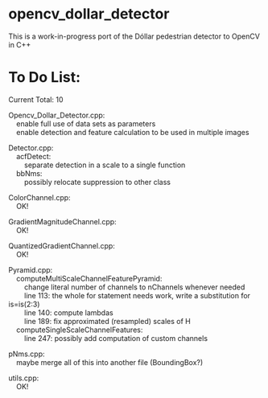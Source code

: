 opencv_dollar_detector
======================

This is a work-in-progress port of the Dóllar pedestrian detector to OpenCV in C++





To Do List:
======================

Current Total: 10

Opencv_Dollar_Detector.cpp:  
&nbsp;&nbsp;&nbsp;&nbsp;enable full use of data sets as parameters  
&nbsp;&nbsp;&nbsp;&nbsp;enable detection and feature calculation to be used in multiple images  

Detector.cpp:  
&nbsp;&nbsp;&nbsp;&nbsp;acfDetect:  
&nbsp;&nbsp;&nbsp;&nbsp;&nbsp;&nbsp;&nbsp;&nbsp;separate detection in a scale to a single function  
&nbsp;&nbsp;&nbsp;&nbsp;bbNms:  
&nbsp;&nbsp;&nbsp;&nbsp;&nbsp;&nbsp;&nbsp;&nbsp;possibly relocate suppression to other class  

ColorChannel.cpp:  
&nbsp;&nbsp;&nbsp;&nbsp;OK!  

GradientMagnitudeChannel.cpp:  
&nbsp;&nbsp;&nbsp;&nbsp;OK!  

QuantizedGradientChannel.cpp:  
&nbsp;&nbsp;&nbsp;&nbsp;OK!  

Pyramid.cpp:  
&nbsp;&nbsp;&nbsp;&nbsp;computeMultiScaleChannelFeaturePyramid:  
&nbsp;&nbsp;&nbsp;&nbsp;&nbsp;&nbsp;&nbsp;&nbsp;change literal number of channels to nChannels whenever needed  
&nbsp;&nbsp;&nbsp;&nbsp;&nbsp;&nbsp;&nbsp;&nbsp;line 113: the whole for statement needs work, write a substitution for is=is(2:3)  
&nbsp;&nbsp;&nbsp;&nbsp;&nbsp;&nbsp;&nbsp;&nbsp;line 140: compute lambdas  
&nbsp;&nbsp;&nbsp;&nbsp;&nbsp;&nbsp;&nbsp;&nbsp;line 189: fix approximated (resampled) scales of H  
&nbsp;&nbsp;&nbsp;&nbsp;computeSingleScaleChannelFeatures:  
&nbsp;&nbsp;&nbsp;&nbsp;&nbsp;&nbsp;&nbsp;&nbsp;line 247: possibly add computation of custom channels  

pNms.cpp:  
&nbsp;&nbsp;&nbsp;&nbsp;maybe merge all of this into another file (BoundingBox?)

utils.cpp:  
&nbsp;&nbsp;&nbsp;&nbsp;OK!  
